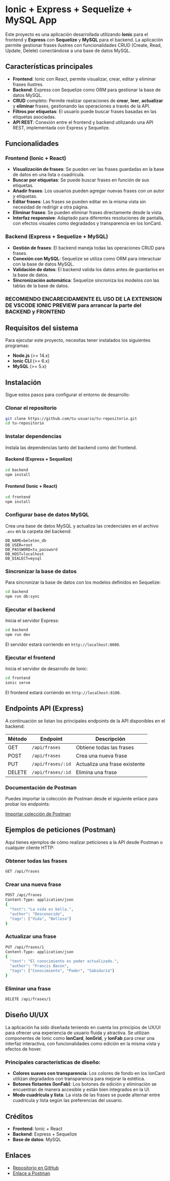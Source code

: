 
# Ionic + Express + Sequelize + MySQL App

Este proyecto es una aplicación desarrollada utilizando **Ionic** para el frontend y **Express** con **Sequelize** y **MySQL** para el backend. La aplicación permite gestionar frases ilustres con funcionalidades CRUD (Create, Read, Update, Delete) conectándose a una base de datos MySQL.

## Características principales

- **Frontend**: Ionic con React, permite visualizar, crear, editar y eliminar frases ilustres.
- **Backend**: Express con Sequelize como ORM para gestionar la base de datos MySQL.
- **CRUD** completo: Permite realizar operaciones de **crear**, **leer**, **actualizar** y **eliminar** frases, gestionando las operaciones a través de la API.
- **Filtros por etiquetas**: El usuario puede buscar frases basadas en las etiquetas asociadas.
- **API REST**: Conexión entre el frontend y backend utilizando una API REST, implementada con Express y Sequelize.

## Funcionalidades

### Frontend (Ionic + React)

- **Visualización de frases**: Se pueden ver las frases guardadas en la base de datos en una lista o cuadrícula.
- **Buscar por etiquetas**: Se puede buscar frases en función de sus etiquetas.
- **Añadir frases**: Los usuarios pueden agregar nuevas frases con un autor y etiquetas.
- **Editar frases**: Las frases se pueden editar en la misma vista sin necesidad de redirigir a otra página.
- **Eliminar frases**: Se pueden eliminar frases directamente desde la vista.
- **Interfaz responsive**: Adaptado para diferentes resoluciones de pantalla, con efectos visuales como degradados y transparencia en los IonCard.

### Backend (Express + Sequelize + MySQL)

- **Gestión de frases**: El backend maneja todas las operaciones CRUD para frases.
- **Conexión con MySQL**: Sequelize se utiliza como ORM para interactuar con la base de datos MySQL.
- **Validación de datos**: El backend valida los datos antes de guardarlos en la base de datos.
- **Sincronización automática**: Sequelize sincroniza los modelos con las tablas de la base de datos.

### RECOMIENDO ENCARECIDAMENTE EL USO DE LA EXTENSION DE VSCODE IONIC PREVIEW para arrancar la parte del BACKEND y FRONTEND

## Requisitos del sistema

Para ejecutar este proyecto, necesitas tener instalados los siguientes programas:

- **Node.js** (>= 14.x)
- **Ionic CLI** (>= 6.x)
- **MySQL** (>= 5.x)

## Instalación

Sigue estos pasos para configurar el entorno de desarrollo:

### Clonar el repositorio

```bash
git clone https://github.com/tu-usuario/tu-repositorio.git
cd tu-repositorio
```

### Instalar dependencias

Instala las dependencias tanto del backend como del frontend.

#### Backend (Express + Sequelize)

```bash
cd backend
npm install
```

#### Frontend (Ionic + React)

```bash
cd frontend
npm install
```

### Configurar base de datos MySQL

Crea una base de datos MySQL y actualiza las credenciales en el archivo `.env` en la carpeta del backend:

```
DB_NAME=beleten_db
DB_USER=root
DB_PASSWORD=tu_password
DB_HOST=localhost
DB_DIALECT=mysql
```

### Sincronizar la base de datos

Para sincronizar la base de datos con los modelos definidos en Sequelize:

```bash
cd backend
npm run db:sync
```

### Ejecutar el backend

Inicia el servidor Express:

```bash
cd backend
npm run dev
```

El servidor estará corriendo en `http://localhost:8080`.

### Ejecutar el frontend

Inicia el servidor de desarrollo de Ionic:

```bash
cd frontend
ionic serve
```

El frontend estará corriendo en `http://localhost:8100`.

## Endpoints API (Express)

A continuación se listan los principales endpoints de la API disponibles en el backend:

| Método | Endpoint            | Descripción                        |
|--------|---------------------|------------------------------------|
| GET    | `/api/frases`        | Obtiene todas las frases           |
| POST   | `/api/frases`        | Crea una nueva frase               |
| PUT    | `/api/frases/:id`    | Actualiza una frase existente      |
| DELETE | `/api/frases/:id`    | Elimina una frase                  |

### Documentación de Postman

Puedes importar la colección de Postman desde el siguiente enlace para probar los endpoints:

[Importar colección de Postman](https://www.getpostman.com/collections/tu-enlace-a-la-coleccion)

## Ejemplos de peticiones (Postman)

Aquí tienes ejemplos de cómo realizar peticiones a la API desde Postman o cualquier cliente HTTP:

### Obtener todas las frases

```bash
GET /api/frases
```

### Crear una nueva frase

```bash
POST /api/frases
Content-Type: application/json
{
  "text": "La vida es bella.",
  "author": "Desconocido",
  "tags": ["Vida", "Belleza"]
}
```

### Actualizar una frase

```bash
PUT /api/frases/1
Content-Type: application/json
{
  "text": "El conocimiento es poder actualizado.",
  "author": "Francis Bacon",
  "tags": ["Conocimiento", "Poder", "Sabiduría"]
}
```

### Eliminar una frase

```bash
DELETE /api/frases/1
```

## Diseño UI/UX

La aplicación ha sido diseñada teniendo en cuenta los principios de UX/UI para ofrecer una experiencia de usuario fluida y atractiva. Se utilizan componentes de Ionic como **IonCard**, **IonGrid**, y **IonFab** para crear una interfaz interactiva, con funcionalidades como edición en la misma vista y efectos de hover.

### Principales características de diseño:

- **Colores suaves con transparencia**: Los colores de fondo en los IonCard utilizan degradados con transparencia para mejorar la estética.
- **Botones flotantes (IonFab)**: Los botones de edición y eliminación se encuentran de manera accesible y están bien integrados en la UI.
- **Modo cuadrícula y lista**: La vista de las frases se puede alternar entre cuadrícula y lista según las preferencias del usuario.

## Créditos

- **Frontend**: Ionic + React
- **Backend**: Express + Sequelize
- **Base de datos**: MySQL

## Enlaces

- [Repositorio en GitHub](https://github.com/tu-usuario/tu-repositorio)
- [Enlace a Postman](https://www.getpostman.com/collections/tu-enlace-a-la-coleccion)
